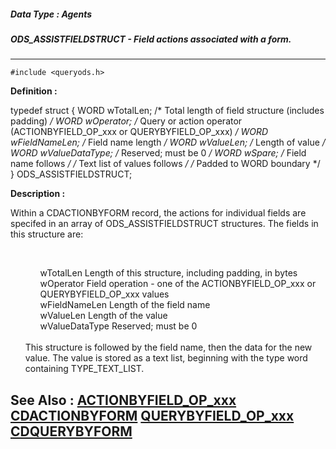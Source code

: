 ##### Data Type : Agents
##### ODS_ASSISTFIELDSTRUCT - Field actions associated with a form.
---
```
#include <queryods.h>
```

**Definition :**

typedef struct {
   WORD wTotalLen;      /* Total length of field structure
                           (includes padding) */
   WORD wOperator;      /* Query or action operator
                           (ACTIONBYFIELD_OP_xxx or
                            QUERYBYFIELD_OP_xxx) */
   WORD wFieldNameLen;  /* Field name length */
   WORD wValueLen;      /* Length of value */
   WORD wValueDataType; /* Reserved; must be 0 */
   WORD wSpare;
	 /* Field name follows */
	 /* Text list of values follows */
	 /* Padded to WORD boundary */
} ODS_ASSISTFIELDSTRUCT;

**Description :**

Within a CDACTIONBYFORM record, the actions for individual fields are specifed in an array of ODS_ASSISTFIELDSTRUCT structures.  The fields in this structure are:
<ul><br>

<ul>wTotalLen		Length of this structure, including padding, in bytes<br>
wOperator		Field operation - one of the ACTIONBYFIELD_OP_xxx or QUERYBYFIELD_OP_xxx values<br>
wFieldNameLen	Length of the field name<br>
wValueLen		Length of the value<br>
wValueDataType	Reserved;  must be 0</ul>
<br>
This structure is followed by the field name, then the data for the new value.  The value is stored as a text list, beginning with the type word containing TYPE_TEXT_LIST.</ul>



**See Also :**
[ACTIONBYFIELD_OP_xxx](/domino-c-api-docs/reference/Symb/ACTIONBYFIELD_OP_xxx)
[CDACTIONBYFORM](/domino-c-api-docs/reference/Data/CDACTIONBYFORM)
[QUERYBYFIELD_OP_xxx](/domino-c-api-docs/reference/Symb/QUERYBYFIELD_OP_xxx)
[CDQUERYBYFORM](/domino-c-api-docs/reference/Data/CDQUERYBYFORM)
---
